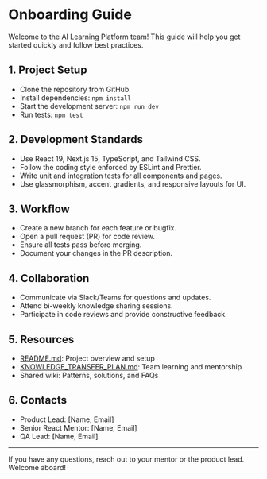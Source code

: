 # Onboarding Guide

Welcome to the AI Learning Platform team! This guide will help you get started quickly and follow best practices.

## 1. Project Setup

- Clone the repository from GitHub.
- Install dependencies: `npm install`
- Start the development server: `npm run dev`
- Run tests: `npm test`

## 2. Development Standards

- Use React 19, Next.js 15, TypeScript, and Tailwind CSS.
- Follow the coding style enforced by ESLint and Prettier.
- Write unit and integration tests for all components and pages.
- Use glassmorphism, accent gradients, and responsive layouts for UI.

## 3. Workflow

- Create a new branch for each feature or bugfix.
- Open a pull request (PR) for code review.
- Ensure all tests pass before merging.
- Document your changes in the PR description.

## 4. Collaboration

- Communicate via Slack/Teams for questions and updates.
- Attend bi-weekly knowledge sharing sessions.
- Participate in code reviews and provide constructive feedback.

## 5. Resources

- [README.md](./README.md): Project overview and setup
- [KNOWLEDGE_TRANSFER_PLAN.md](./KNOWLEDGE_TRANSFER_PLAN.md): Team learning and mentorship
- Shared wiki: Patterns, solutions, and FAQs

## 6. Contacts

- Product Lead: [Name, Email]
- Senior React Mentor: [Name, Email]
- QA Lead: [Name, Email]

---

If you have any questions, reach out to your mentor or the product lead. Welcome aboard!
